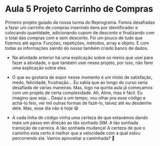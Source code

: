 # Aula 5 Projeto Carrinho de Compras

Primeiro projeto guiado da nossa turma do Reprograma. Fomos desafiadas a fazer um carrinho de compras
inserindo itens por identificador e colocando quantidade, adicionando cupom de desconto e finalizando com o total das compras com e sem desconto. Foi um pouco de tudo que fizemos até agora: Funções, repetições, métodos,
array e objeto. E com todas as informações saindo do nosso também criado banco de dados.

* Na atividade anterior há uma explicação sobre os meios que usei para fazer a atividade, o que também usei 
nesse projeto, por isso, não farei uma explicação sobre eles.



* O que eu gostaria de expor nesse momento é um misto de satisfação, medo, felicidade, frustração...
Eu sabia que ao longo do curso seria desafiada de várias maneiras. Mas, logo na quinta aula já começamos 
com um projeto de certa complexidade. Ah, Aline, mas é fácil. Eu imagino que seja... Daqui a um tempo,
vou olhar pra esse código e achá-lo feio, ver mil outras formas de fazê-lo, talvez até eu desdenhe dele. Mas, esse dia não é hoje :satisfied: 

* A cada linha de código vinha uma certeza de que estavámos dando mais um passo em direção 
ao tão sonhado *SIM*. A tão sonhada transição de carreira. A tão sonhada mudança!
A certeza de que o caminho esta certo é melhor que a velocidade com a qual estou percorrendo ele.
Vamos aproveitar a caminhada? :sunrise_over_mountains: